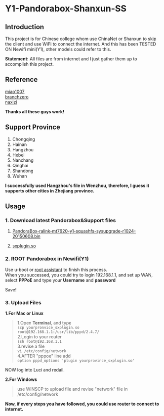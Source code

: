 # Y1-Pandorabox-Shanxun-SS
## Introduction

This project is for Chinese college whom use ChinaNet or Shanxun to skip the client and use WiFi to connect the internet.
And this has been TESTED ON Newifi mini(Y1), other models could refer to this.

**Statement:** All files are from internet and I just gather them up to accomplish this project.

## Reference

[miao1007](https://github.com/miao1007/Openwrt-NetKeeper)  
[branchzero](https://branchzero.com/tech/zj-telecom-shanxun-auto-link.html)  
[naxizi](http://www.encrhome.com/?p=3298)  

**Thanks all these guys work!** 
 
## Support Province

1. Chongqing  
2. Hainan
3. Hangzhou
4. Hebei
5. Nanchang
6. Qinghai
7. Shandong
8. Wuhan

**I successfully used Hangzhou's file in Wenzhou, therefore, I guess it supports other cities in Zhejiang province.**

## Usage
### 1. Download latest Pandorabox&Support files

1. [PandoraBox-ralink-mt7620-y1-squashfs-sysupgrade-r1024-20150608.bin](http://downloads.pandorabox.org.cn/pandorabox/Lenovo-Y1_RY-1S/firmware/stable/)

2. [sxplugin.so](https://github.com/Jarchin/Y1-Pandorabox-Shanxun-SS/releases)

### 2. ROOT Pandorabox in Newifi(Y1)

Use u-boot or [root assistant](http://www.newifi.com/download.shtml) to finish this process.  
When you successed, you could try to login 192.168.1.1, and set up WAN, select **PPPoE** and type your **Username** and **password**  

Save! 

### 3. Upload Files

**1.For Mac or Linux**  
> 1.Open **Terminal**, and type  
`scp yourpronvice_sxplugin.so root@192.168.1.1:/usr/lib/pppd/2.4.7/`  
2.Login to your router  
`ssh root@192.168.1.1`  
3.revise a file  
`vi /etc/config/network`  
4.AFTER "pppoe" line add  
`option pppd_options 'plugin yourprovince_sxplugin.so'`  

NOW log into Luci and redail.  


**2.For Windows** 
> use WINSCP to upload file and revise "network" file in /etc/config/network 

**Now, if every steps you have followed, you could use router to connect to internet.**




